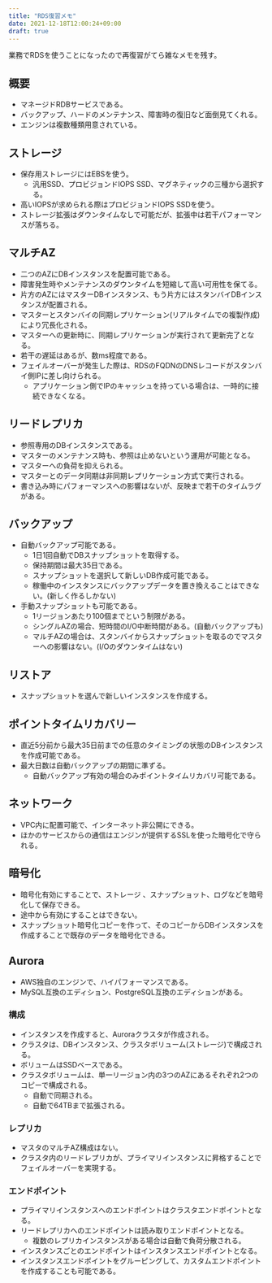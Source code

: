 ```yaml
---
title: "RDS復習メモ"
date: 2021-12-18T12:00:24+09:00
draft: true
---
```


業務でRDSを使うことになったので再復習がてら雑なメモを残す。

## 概要

- マネージドRDBサービスである。
- バックアップ、ハードのメンテナンス、障害時の復旧など面倒見てくれる。
- エンジンは複数種類用意されている。

## ストレージ 

- 保存用ストレージにはEBSを使う。
	- 汎用SSD、プロビジョンドIOPS SSD、マグネティックの三種から選択する。
- 高いIOPSが求められる際はプロビジョンドIOPS SSDを使う。
- ストレージ拡張はダウンタイムなしで可能だが、拡張中は若干パフォーマンスが落ちる。

## マルチAZ

- 二つのAZにDBインスタンスを配置可能である。
- 障害発生時やメンテナンスのダウンタイムを短縮して高い可用性を保てる。
- 片方のAZにはマスターDBインスタンス、もう片方にはスタンバイDBインスタンスが配置される。
- マスターとスタンバイの同期レプリケーション(リアルタイムでの複製作成)により冗長化される。
- マスターへの更新時に、同期レプリケーションが実行されて更新完了となる。
- 若干の遅延はあるが、数ms程度である。
- フェイルオーバーが発生した際は、RDSのFQDNのDNSレコードがスタンバイ側IPに差し向けられる。
	- アプリケーション側でIPのキャッシュを持っている場合は、一時的に接続できなくなる。

## リードレプリカ

- 参照専用のDBインスタンスである。
- マスターのメンテナンス時も、参照は止めないという運用が可能となる。
- マスターへの負荷を抑えられる。
- マスターとのデータ同期は非同期レプリケーション方式で実行される。
- 書き込み時にパフォーマンスへの影響はないが、反映まで若干のタイムラグがある。

## バックアップ

- 自動バックアップ可能である。
	- 1日1回自動でDBスナップショットを取得する。
	- 保持期間は最大35日である。
	- スナップショットを選択して新しいDB作成可能である。
	- 稼働中のインスタンスにバックアップデータを置き換えることはできない。(新しく作るしかない)
- 手動スナップショットも可能である。
	- 1リージョンあたり100個までという制限がある。
	- シングルAZの場合、短時間のI/O中断時間がある。(自動バックアップも)
	- マルチAZの場合は、スタンバイからスナップショットを取るのでマスターへの影響はない。(I/Oのダウンタイムはない)

## リストア

- スナップショットを選んで新しいインスタンスを作成する。

## ポイントタイムリカバリー

- 直近5分前から最大35日前までの任意のタイミングの状態のDBインスタンスを作成可能である。
- 最大日数は自動バックアップの期間に準ずる。
	- 自動バックアップ有効の場合のみポイントタイムリカバリ可能である。

## ネットワーク

- VPC内に配置可能で、インターネット非公開にできる。
- ほかのサービスからの通信はエンジンが提供するSSLを使った暗号化で守られる。

## 暗号化

- 暗号化有効にすることで、ストレージ 、スナップショット、ログなどを暗号化して保存できる。
- 途中から有効にすることはできない。
- スナップショット暗号化コピーを作って、そのコピーからDBインスタンスを作成することで既存のデータを暗号化できる。

## Aurora

- AWS独自のエンジンで、ハイパフォーマンスである。
- MySQL互換のエディション、PostgreSQL互換のエディションがある。

### 構成

- インスタンスを作成すると、Auroraクラスタが作成される。
- クラスタは、DBインスタンス、クラスタボリューム(ストレージ)で構成される。
- ボリュームはSSDベースである。
- クラスタボリュームは、単一リージョン内の3つのAZにあるそれぞれ2つのコピーで構成される。
	- 自動で同期される。
	- 自動で64TBまで拡張される。

### レプリカ

- マスタのマルチAZ構成はない。
- クラスタ内のリードレプリカが、プライマリインスタンスに昇格することでフェイルオーバーを実現する。

### エンドポイント

- プライマリインスタンスへのエンドポイントはクラスタエンドポイントとなる。
- リードレプリカへのエンドポイントは読み取りエンドポイントとなる。
	- 複数のレプリカインスタンスがある場合は自動で負荷分散される。
- インスタンスごとのエンドポイントはインスタンスエンドポイントとなる。
- インスタンスエンドポイントをグルーピングして、カスタムエンドポイントを作成することも可能である。

